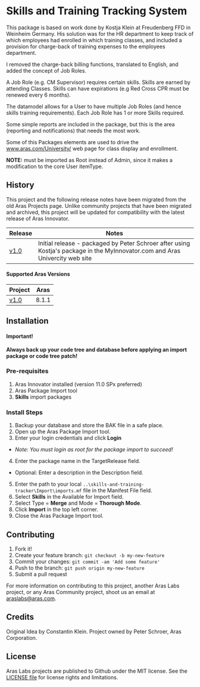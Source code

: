 # Skills and Training Tracking System

This package is based on work done by Kostja Klein at Freudenberg FFD in Weinheim Germany. His solution was for the HR department to keep track of which employees had enrolled in which training classes, and included a provision for charge-back of training expenses to the employees department.

I removed the charge-back billing functions, translated to English, and added the concept of Job Roles.

A Job Role (e.g. CM Supervisor) requires certain skills. Skills are earned by attending Classes. Skills can have expirations (e.g Red Cross CPR must be renewed every 6 months).

The datamodel allows for a User to have multiple Job Roles (and hence skills training requirements). Each Job Role has 1 or more Skills required.

Some simple reports are included in the package, but this is the area (reporting and notifications) that needs the most work.

Some of this Packages elements are used to drive the www.aras.com/University/ web page for class display and enrollment.

**NOTE:** must be imported as Root instead of Admin, since it makes a modification to the core User itemType.

## History

This project and the following release notes have been migrated from the old Aras Projects page. Unlike community projects that have been migrated and archived, this project will be updated for compatibility with the latest release of Aras Innovator.

Release | Notes
--------|--------
[v1.0](https://github.com/ArasLabs/skills-and-training-tracker/releases/tag/v1.0) | Initial release - packaged by Peter Schroer after using Kostja's package in the MyInnovator.com and Aras Univercity web site

#### Supported Aras Versions

Project | Aras
--------|------
[v1.0](https://github.com/ArasLabs/skills-and-training-tracker/releases/tag/v1.0) | 8.1.1

## Installation

#### Important!
**Always back up your code tree and database before applying an import package or code tree patch!**

### Pre-requisites

1. Aras Innovator installed (version 11.0 SPx preferred)
2. Aras Package Import tool
3. **Skills** import packages

### Install Steps

1. Backup your database and store the BAK file in a safe place.
2. Open up the Aras Package Import tool.
3. Enter your login credentials and click **Login**
  * _Note: You must login as root for the package import to succeed!_
4. Enter the package name in the TargetRelease field.
  * Optional: Enter a description in the Description field.
5. Enter the path to your local `..\skills-and-training-tracker\Import\imports.mf` file in the Manifest File field.
6. Select **Skills** in the Available for Import field.
7. Select Type = **Merge** and Mode = **Thorough Mode**.
8. Click **Import** in the top left corner.
9. Close the Aras Package Import tool.

## Contributing

1. Fork it!
2. Create your feature branch: `git checkout -b my-new-feature`
3. Commit your changes: `git commit -am 'Add some feature'`
4. Push to the branch: `git push origin my-new-feature`
5. Submit a pull request

For more information on contributing to this project, another Aras Labs project, or any Aras Community project, shoot us an email at araslabs@aras.com.

## Credits

Original Idea by Constantin Klein.
Project owned by Peter Schroer, Aras Corporation.

## License

Aras Labs projects are published to Github under the MIT license. See the [LICENSE file](./LICENSE.md) for license rights and limitations.
